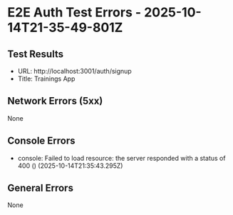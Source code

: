 # E2E Auth Test Errors - 2025-10-14T21-35-49-801Z

## Test Results
- URL: http://localhost:3001/auth/signup
- Title: Trainings App

## Network Errors (5xx)
None

## Console Errors
- console: Failed to load resource: the server responded with a status of 400 () (2025-10-14T21:35:43.295Z)

## General Errors
None
